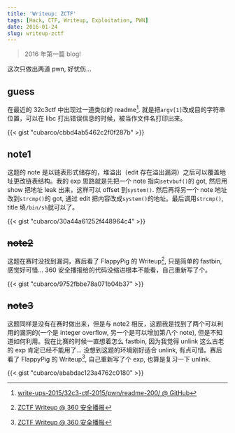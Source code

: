 ```yaml
---
title: 'Writeup: ZCTF'
tags: [Hack, CTF, Writeup, Exploitation, PWN]
date: 2016-01-24
slug: writeup-zctf
---
```


> 2016 年第一篇 blog!

这次只做出两道 pwn, 好忧伤...

## guess

在最近的 32c3ctf 中出现过一道类似的 readme[^1]. 就是把`argv[1]`改成目的字符串位置，可以在 libc 打出错误信息的时候，被当作文件名打印出来。

{{< gist "cubarco/cbbd4ab5462c2f0f287b" >}}

## note1

这题的 note 是以链表形式储存的，堆溢出（edit 存在溢出漏洞）之后可以覆盖地址更改链表结构。我的 exp 思路就是先把一个 note 指向`setvbuf()`的 got, 然后用 show 把地址 leak 出来，这样可以 offset 到`system()`. 然后再将另一个 note 地址改到`strcmp()`的 got, 通过 edit 把内容改成`system()`的地址。最后调用`strcmp()`, title 填`/bin/sh`就可以了。

{{< gist "cubarco/30a44a61252f448964c4" >}}

## ~~note2~~

这题在赛时没找到漏洞，赛后看了 FlappyPig 的 Writeup[^2], 只是简单的 fastbin, 感觉好可惜... 360 安全播报给的代码没缩进根本不能看，自己重新写了个。

{{< gist "cubarco/9752fbbe78a071b04b37" >}}

## ~~note3~~

这题同样是没有在赛时做出来，但是与 note2 相反，这题我是找到了两个可以利用的漏洞的(一个是 integer overflow, 另一个是可以增加第八个 note), 但是不知道如何利用。我在比赛的时候一直想着怎么 fastbin, 因为我觉得 unlink 这么古老的 exp 肯定已经不能用了... 没想到这题的环境刚好适合 unlink, 有点可惜。赛后看了 FlappyPig 的 Writeup[^2], 自己重新写了个 exp, 也算是复习一下 unlink.

{{< gist "cubarco/ababdac123a4762c0180" >}}

[^1]: [write-ups-2015/32c3-ctf-2015/pwn/readme-200/ @ GitHub](https://github.com/ctfs/write-ups-2015/tree/master/32c3-ctf-2015/pwn/readme-200)
[^2]: [ZCTF Writeup @ 360 安全播报](http://bobao.360.cn/ctf/detail/158.html)
